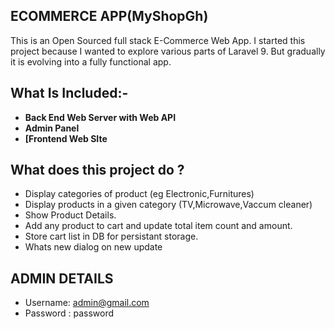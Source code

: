 
## ECOMMERCE APP(MyShopGh)

This is an Open Sourced full stack E-Commerce Web App. I started this project because I wanted to explore various parts of Laravel 9. But gradually it is evolving into a fully functional app.


## What Is Included:-
- **Back End Web Server with Web API**
- **Admin Panel**
- **[Frontend Web SIte**



## What does this project do ?


- Display categories of product (eg Electronic,Furnitures)
- Display products in a given category (TV,Microwave,Vaccum cleaner)
- Show Product Details.
- Add any product to cart and update total item count and amount.
- Store cart list in DB for persistant storage.
- Whats new dialog on new update

## ADMIN DETAILS
- Username: admin@gmail.com
- Password : password
